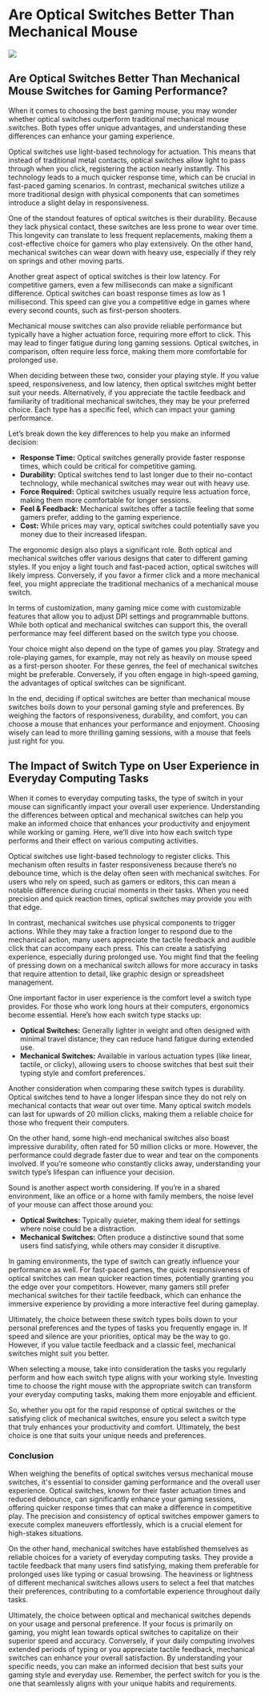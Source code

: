 <h1>Are Optical Switches Better Than Mechanical Mouse</h1>
<p><img src="https://articleaigenerator.com/generated_image/are-optical-switches-better-than-mechanical-mouse-1740705603.png"></p>
<h2>Are Optical Switches Better Than Mechanical Mouse Switches for Gaming Performance?</h2><p>When it comes to choosing the best gaming mouse, you may wonder whether optical switches outperform traditional mechanical mouse switches. Both types offer unique advantages, and understanding these differences can enhance your gaming experience.</p>
<p>Optical switches use light-based technology for actuation. This means that instead of traditional metal contacts, optical switches allow light to pass through when you click, registering the action nearly instantly. This technology leads to a much quicker response time, which can be crucial in fast-paced gaming scenarios. In contrast, mechanical switches utilize a more traditional design with physical components that can sometimes introduce a slight delay in responsiveness.</p>
<p>One of the standout features of optical switches is their durability. Because they lack physical contact, these switches are less prone to wear over time. This longevity can translate to less frequent replacements, making them a cost-effective choice for gamers who play extensively. On the other hand, mechanical switches can wear down with heavy use, especially if they rely on springs and other moving parts.</p>
<p>Another great aspect of optical switches is their low latency. For competitive gamers, even a few milliseconds can make a significant difference. Optical switches can boast response times as low as 1 millisecond. This speed can give you a competitive edge in games where every second counts, such as first-person shooters.</p>
<p>Mechanical mouse switches can also provide reliable performance but typically have a higher actuation force, requiring more effort to click. This may lead to finger fatigue during long gaming sessions. Optical switches, in comparison, often require less force, making them more comfortable for prolonged use.</p>
<p>When deciding between these two, consider your playing style. If you value speed, responsiveness, and low latency, then optical switches might better suit your needs. Alternatively, if you appreciate the tactile feedback and familiarity of traditional mechanical switches, they may be your preferred choice. Each type has a specific feel, which can impact your gaming performance.</p>
<p>Let’s break down the key differences to help you make an informed decision:</p>
<ul>
    <li><strong>Response Time:</strong> Optical switches generally provide faster response times, which could be critical for competitive gaming.</li>
    <li><strong>Durability:</strong> Optical switches tend to last longer due to their no-contact technology, while mechanical switches may wear out with heavy use.</li>
    <li><strong>Force Required:</strong> Optical switches usually require less actuation force, making them more comfortable for longer sessions.</li>
    <li><strong>Feel & Feedback:</strong> Mechanical switches offer a tactile feeling that some gamers prefer, adding to the gaming experience.</li>
    <li><strong>Cost:</strong> While prices may vary, optical switches could potentially save you money due to their increased lifespan.</li>
</ul>
<p>The ergonomic design also plays a significant role. Both optical and mechanical switches offer various designs that cater to different gaming styles. If you enjoy a light touch and fast-paced action, optical switches will likely impress. Conversely, if you favor a firmer click and a more mechanical feel, you might appreciate the traditional mechanics of a mechanical mouse switch.</p>
<p>In terms of customization, many gaming mice come with customizable features that allow you to adjust DPI settings and programmable buttons. While both optical and mechanical switches can support this, the overall performance may feel different based on the switch type you choose.</p>
<p>Your choice might also depend on the type of games you play. Strategy and role-playing games, for example, may not rely as heavily on mouse speed as a first-person shooter. For these genres, the feel of mechanical switches might be preferable. Conversely, if you often engage in high-speed gaming, the advantages of optical switches can be significant.</p>
<p>In the end, deciding if optical switches are better than mechanical mouse switches boils down to your personal gaming style and preferences. By weighing the factors of responsiveness, durability, and comfort, you can choose a mouse that enhances your performance and enjoyment. Choosing wisely can lead to more thrilling gaming sessions, with a mouse that feels just right for you.</p><h2>The Impact of Switch Type on User Experience in Everyday Computing Tasks</h2><p>When it comes to everyday computing tasks, the type of switch in your mouse can significantly impact your overall user experience. Understanding the differences between optical and mechanical switches can help you make an informed choice that enhances your productivity and enjoyment while working or gaming. Here, we’ll dive into how each switch type performs and their effect on various computing activities.</p>
<p>Optical switches use light-based technology to register clicks. This mechanism often results in faster responsiveness because there’s no debounce time, which is the delay often seen with mechanical switches. For users who rely on speed, such as gamers or editors, this can mean a notable difference during crucial moments in their tasks. When you need precision and quick reaction times, optical switches may provide you with that edge.</p>
<p>In contrast, mechanical switches use physical components to trigger actions. While they may take a fraction longer to respond due to the mechanical action, many users appreciate the tactile feedback and audible click that can accompany each press. This can create a satisfying experience, especially during prolonged use. You might find that the feeling of pressing down on a mechanical switch allows for more accuracy in tasks that require attention to detail, like graphic design or spreadsheet management.</p>
<p>One important factor in user experience is the comfort level a switch type provides. For those who work long hours at their computers, ergonomics become essential. Here’s how each switch type stacks up:</p>
<ul>
    <li><strong>Optical Switches:</strong> Generally lighter in weight and often designed with minimal travel distance; they can reduce hand fatigue during extended use.</li>
    <li><strong>Mechanical Switches:</strong> Available in various actuation types (like linear, tactile, or clicky), allowing users to choose switches that best suit their typing style and comfort preferences.</li>
</ul>
<p>Another consideration when comparing these switch types is durability. Optical switches tend to have a longer lifespan since they do not rely on mechanical contacts that wear out over time. Many optical switch models can last for upwards of 20 million clicks, making them a reliable choice for those who frequent their computers.</p>
<p>On the other hand, some high-end mechanical switches also boast impressive durability, often rated for 50 million clicks or more. However, the performance could degrade faster due to wear and tear on the components involved. If you’re someone who constantly clicks away, understanding your switch type’s lifespan can influence your decision.</p>
<p>Sound is another aspect worth considering. If you’re in a shared environment, like an office or a home with family members, the noise level of your mouse can affect those around you:</p>
<ul>
    <li><strong>Optical Switches:</strong> Typically quieter, making them ideal for settings where noise could be a distraction.</li>
    <li><strong>Mechanical Switches:</strong> Often produce a distinctive sound that some users find satisfying, while others may consider it disruptive.</li>
</ul>
<p>In gaming environments, the type of switch can greatly influence your performance as well. For fast-paced games, the quick responsiveness of optical switches can mean quicker reaction times, potentially granting you the edge over your competitors. However, many gamers still prefer mechanical switches for their tactile feedback, which can enhance the immersive experience by providing a more interactive feel during gameplay.</p>
<p>Ultimately, the choice between these switch types boils down to your personal preferences and the types of tasks you frequently engage in. If speed and silence are your priorities, optical may be the way to go. However, if you value tactile feedback and a classic feel, mechanical switches might suit you better.</p>
<p>When selecting a mouse, take into consideration the tasks you regularly perform and how each switch type aligns with your working style. Investing time to choose the right mouse with the appropriate switch can transform your everyday computing tasks, making them more enjoyable and efficient.</p>
<p>So, whether you opt for the rapid response of optical switches or the satisfying click of mechanical switches, ensure you select a switch type that truly enhances your productivity and comfort. Ultimately, the best choice is one that suits your unique needs and preferences.</p><h3>Conclusion</h3><p>When weighing the benefits of optical switches versus mechanical mouse switches, it's essential to consider gaming performance and the overall user experience. Optical switches, known for their faster actuation times and reduced debounce, can significantly enhance your gaming sessions, offering quicker response times that can make a difference in competitive play. The precision and consistency of optical switches empower gamers to execute complex maneuvers effortlessly, which is a crucial element for high-stakes situations.</p>
<p>On the other hand, mechanical switches have established themselves as reliable choices for a variety of everyday computing tasks. They provide a tactile feedback that many users find satisfying, making them preferable for prolonged uses like typing or casual browsing. The heaviness or lightness of different mechanical switches allows users to select a feel that matches their preferences, contributing to a comfortable experience throughout daily tasks.</p>
<p>Ultimately, the choice between optical and mechanical switches depends on your usage and personal preference. If your focus is primarily on gaming, you might lean towards optical switches to capitalize on their superior speed and accuracy. Conversely, if your daily computing involves extended periods of typing or you appreciate tactile feedback, mechanical switches can enhance your overall satisfaction. By understanding your specific needs, you can make an informed decision that best suits your gaming style and everyday use. Remember, the perfect switch for you is the one that seamlessly aligns with your unique habits and requirements.</p>